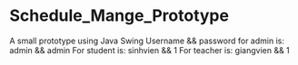 # Schedule_Mange_Prototype
A small prototype using Java Swing
Username && password for admin is: admin && admin
For student is: sinhvien && 1
For teacher is: giangvien && 1

